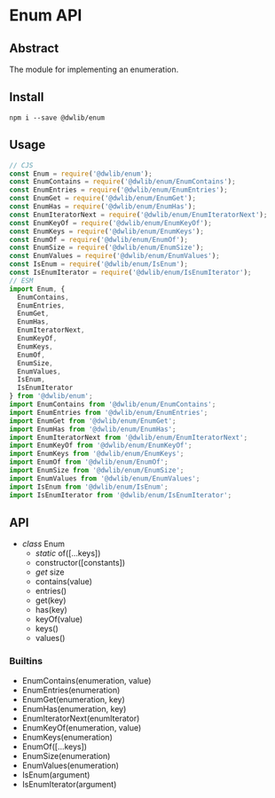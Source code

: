 # Enum API

## Abstract
The module for implementing an enumeration.

## Install
`npm i --save @dwlib/enum`

## Usage
```javascript
// CJS
const Enum = require('@dwlib/enum');
const EnumContains = require('@dwlib/enum/EnumContains');
const EnumEntries = require('@dwlib/enum/EnumEntries');
const EnumGet = require('@dwlib/enum/EnumGet');
const EnumHas = require('@dwlib/enum/EnumHas');
const EnumIteratorNext = require('@dwlib/enum/EnumIteratorNext');
const EnumKeyOf = require('@dwlib/enum/EnumKeyOf');
const EnumKeys = require('@dwlib/enum/EnumKeys');
const EnumOf = require('@dwlib/enum/EnumOf');
const EnumSize = require('@dwlib/enum/EnumSize');
const EnumValues = require('@dwlib/enum/EnumValues');
const IsEnum = require('@dwlib/enum/IsEnum');
const IsEnumIterator = require('@dwlib/enum/IsEnumIterator');
// ESM
import Enum, {
  EnumContains,
  EnumEntries,
  EnumGet,
  EnumHas,
  EnumIteratorNext,
  EnumKeyOf,
  EnumKeys,
  EnumOf,
  EnumSize,
  EnumValues,
  IsEnum,
  IsEnumIterator
} from '@dwlib/enum';
import EnumContains from '@dwlib/enum/EnumContains';
import EnumEntries from '@dwlib/enum/EnumEntries';
import EnumGet from '@dwlib/enum/EnumGet';
import EnumHas from '@dwlib/enum/EnumHas';
import EnumIteratorNext from '@dwlib/enum/EnumIteratorNext';
import EnumKeyOf from '@dwlib/enum/EnumKeyOf';
import EnumKeys from '@dwlib/enum/EnumKeys';
import EnumOf from '@dwlib/enum/EnumOf';
import EnumSize from '@dwlib/enum/EnumSize';
import EnumValues from '@dwlib/enum/EnumValues';
import IsEnum from '@dwlib/enum/IsEnum';
import IsEnumIterator from '@dwlib/enum/IsEnumIterator';
```

## API
- *class* Enum
  - *static* of([...keys])
  - constructor([constants])
  - *get* size
  - contains(value)
  - entries()
  - get(key)
  - has(key)
  - keyOf(value)
  - keys()
  - values()

### Builtins
- EnumContains(enumeration, value)
- EnumEntries(enumeration)
- EnumGet(enumeration, key)
- EnumHas(enumeration, key)
- EnumIteratorNext(enumIterator)
- EnumKeyOf(enumeration, value)
- EnumKeys(enumeration)
- EnumOf([...keys])
- EnumSize(enumeration)
- EnumValues(enumeration)
- IsEnum(argument)
- IsEnumIterator(argument)
